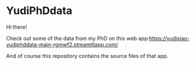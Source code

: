 # YudiPhDdata
Hi there!

Check out some of the data from my PhD on this web app:https://yudixiao-yudiphddata-main-rgmwf2.streamlitapp.com/

And of course this repository contains the source files of that app.
